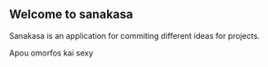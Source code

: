 ## Welcome to sanakasa

Sanakasa is an application for commiting different ideas for projects.

Apou omorfos kai sexy


